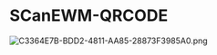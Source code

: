 # SCanEWM-QRCODE
![C3364E7B-BDD2-4811-AA85-28873F3985A0.png](https://ooo.0o0.ooo/2016/09/28/57eb96683211f.png)

